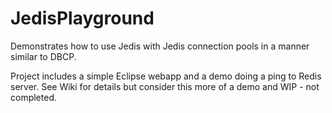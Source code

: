 # JedisPlayground

Demonstrates how to use Jedis with Jedis connection pools in a manner similar to DBCP.

Project includes a simple Eclipse webapp and a demo doing a ping to Redis server. See Wiki for details but consider this more of a demo and WIP - not completed.
